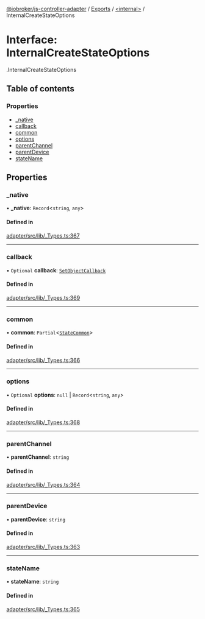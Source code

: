 [@iobroker/js-controller-adapter](../README.md) / [Exports](../modules.md) / [<internal\>](../modules/internal_.md) / InternalCreateStateOptions

# Interface: InternalCreateStateOptions

[<internal>](../modules/internal_.md).InternalCreateStateOptions

## Table of contents

### Properties

- [\_native](internal_.InternalCreateStateOptions.md#_native)
- [callback](internal_.InternalCreateStateOptions.md#callback)
- [common](internal_.InternalCreateStateOptions.md#common)
- [options](internal_.InternalCreateStateOptions.md#options)
- [parentChannel](internal_.InternalCreateStateOptions.md#parentchannel)
- [parentDevice](internal_.InternalCreateStateOptions.md#parentdevice)
- [stateName](internal_.InternalCreateStateOptions.md#statename)

## Properties

### \_native

• **\_native**: `Record`<`string`, `any`\>

#### Defined in

[adapter/src/lib/_Types.ts:367](https://github.com/ioBroker/ioBroker.js-controller/blob/0b3c6e0e/packages/adapter/src/lib/_Types.ts#L367)

___

### callback

• `Optional` **callback**: [`SetObjectCallback`](../modules/internal_.md#setobjectcallback)

#### Defined in

[adapter/src/lib/_Types.ts:369](https://github.com/ioBroker/ioBroker.js-controller/blob/0b3c6e0e/packages/adapter/src/lib/_Types.ts#L369)

___

### common

• **common**: `Partial`<[`StateCommon`](internal_.StateCommon.md)\>

#### Defined in

[adapter/src/lib/_Types.ts:366](https://github.com/ioBroker/ioBroker.js-controller/blob/0b3c6e0e/packages/adapter/src/lib/_Types.ts#L366)

___

### options

• `Optional` **options**: ``null`` \| `Record`<`string`, `any`\>

#### Defined in

[adapter/src/lib/_Types.ts:368](https://github.com/ioBroker/ioBroker.js-controller/blob/0b3c6e0e/packages/adapter/src/lib/_Types.ts#L368)

___

### parentChannel

• **parentChannel**: `string`

#### Defined in

[adapter/src/lib/_Types.ts:364](https://github.com/ioBroker/ioBroker.js-controller/blob/0b3c6e0e/packages/adapter/src/lib/_Types.ts#L364)

___

### parentDevice

• **parentDevice**: `string`

#### Defined in

[adapter/src/lib/_Types.ts:363](https://github.com/ioBroker/ioBroker.js-controller/blob/0b3c6e0e/packages/adapter/src/lib/_Types.ts#L363)

___

### stateName

• **stateName**: `string`

#### Defined in

[adapter/src/lib/_Types.ts:365](https://github.com/ioBroker/ioBroker.js-controller/blob/0b3c6e0e/packages/adapter/src/lib/_Types.ts#L365)
